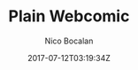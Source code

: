 ---
title: "Plain Webcomic"
github: https://github.com/peahatlanding/Plain-Webcomic
demo: https://peahatlanding.github.io/Plain-Webcomic/
author: Nico Bocalan

ssg:
  - Jekyll
cms:
  - No Cms
date: 2017-07-12T03:19:34Z
github_branch: master
description: "A simple webcomic theme for Jekyll. Built using Bootstrap."
stale: true
---